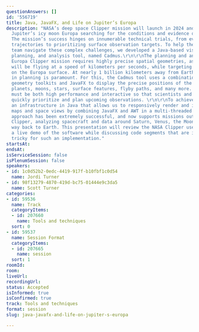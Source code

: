 ```yaml
---
questionAnswers: []
id: '556719'
title: Java, JavaFX, and Life on Jupiter’s Europa
description: "NASA’s deep space Clipper mission will launch in 2024 and travel to
  Jupiter’s icy moon Europa searching for the conditions and evidence of organic life.
  The mission’s success hinges on innumerable technical trials, from evaluating spacecraft
  trajectories to prioritizing surface observation targets. To help the Europa Clipper
  team navigate these complex challenges, we developed a Java-based visualization,
  planning, and analysis tool, named Cadmus.\r\n\r\nThe planning and analysis of the
  Europa Clipper mission requires highly precise spatial geometries, as the spacecraft
  will be flying at a speed of kilometers per seconds, while targeting small features
  on the Europa surface. At nearly 1 billion kilometers away from Earth, precision
  in planning is paramount. For this, the Cadmus tool uses a combination of Java spatial
  geometry toolkits and JavaFX to display the precise positions of the spacecraft,
  planets, moons, stars, surface features, flyby paths, and many more. This effect
  must be both high performance and interactive so that scientists and engineers can
  quickly prioritize and plan upcoming observations. \r\n\r\nTo achieve this, we created
  an infrastructure in Java that allows us to responsively render and interact with
  maps and space views by combining JavaFX and AWT in a multi-threaded approach. This
  approach has been extremely successful, and now supports missions outside of Europa
  Clipper, analyzing spacecraft and data around Saturn, Venus, the Moon, and all the
  way back to Earth. This presentation will review the NASA Clipper use case, provide
  a live demo of the software while discussing code segments that are insightful or
  tricky for such an implementation."
startsAt: 
endsAt: 
isServiceSession: false
isPlenumSession: false
speakers:
- id: 1c0d52b2-0edc-4419-917f-b10fbf1c0d54
  name: Jordi Turner
- id: 98f13279-4870-419d-bc75-01444e9c3da5
  name: Scott Turner
categories:
- id: 59536
  name: Track
  categoryItems:
  - id: 207660
    name: Tools and techniques
  sort: 0
- id: 59537
  name: Session Format
  categoryItems:
  - id: 207665
    name: session
  sort: 1
roomId: 
room: 
liveUrl: 
recordingUrl: 
status: Accepted
isInformed: true
isConfirmed: true
track: Tools and techniques
format: session
slug: java-javafx-and-life-on-jupiter-s-europa

---
```

